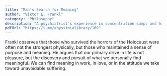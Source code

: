 ```yaml
---
title: "Man's Search for Meaning"
author: "Viktor E. Frankl"
category: "Philosophy"
description: "A psychiatrist's experience in concentration camps and his theory of Logotherapy."
pdfUrl: "https://t.me/abyssinialibrary/169"
---
```

Frankl observes that those who survived the horrors of the Holocaust were often not the strongest physically, but those who maintained a sense of purpose and meaning. He argues that our primary drive in life is not pleasure, but the discovery and pursuit of what we personally find meaningful. We can find meaning in work, in love, or in the attitude we take toward unavoidable suffering.
